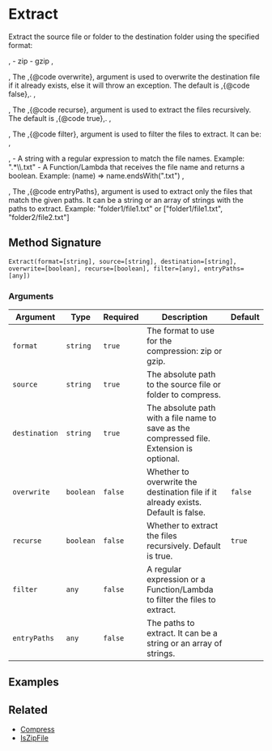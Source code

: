 # Extract

Extract the source file or folder to the destination folder using the specified format:

, - zip - gzip ,

, The ,{@code overwrite}, argument is used to overwrite the destination file if it already exists, else it will throw an exception. The default is ,{@code false},. ,

, The ,{@code recurse}, argument is used to extract the files recursively. The default is ,{@code true},. ,

, The ,{@code filter}, argument is used to filter the files to extract. It can be: ,

, - A string with a regular expression to match the file names. Example: ".\*\\\\.txt" - A Function/Lambda that receives the file name and returns a boolean. Example: (name) => name.endsWith(".txt") ,

, The ,{@code entryPaths}, argument is used to extract only the files that match the given paths. It can be a string or an array of strings with the paths to extract. Example: "folder1/file1.txt" or \["folder1/file1.txt", "folder2/file2.txt"]

## Method Signature

```
Extract(format=[string], source=[string], destination=[string], overwrite=[boolean], recurse=[boolean], filter=[any], entryPaths=[any])
```

### Arguments

| Argument      | Type      | Required | Description                                                                               | Default |
| ------------- | --------- | -------- | ----------------------------------------------------------------------------------------- | ------- |
| `format`      | `string`  | `true`   | The format to use for the compression: zip or gzip.                                       |         |
| `source`      | `string`  | `true`   | The absolute path to the source file or folder to compress.                               |         |
| `destination` | `string`  | `true`   | The absolute path with a file name to save as the compressed file. Extension is optional. |         |
| `overwrite`   | `boolean` | `false`  | Whether to overwrite the destination file if it already exists. Default is false.         | `false` |
| `recurse`     | `boolean` | `false`  | Whether to extract the files recursively. Default is true.                                | `true`  |
| `filter`      | `any`     | `false`  | A regular expression or a Function/Lambda to filter the files to extract.                 |         |
| `entryPaths`  | `any`     | `false`  | The paths to extract. It can be a string or an array of strings.                          |         |

## Examples

## Related

* [Compress](compress.md)
* [IsZipFile](iszipfile.md)
